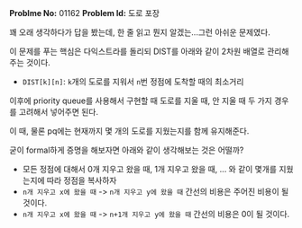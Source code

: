 **Problme No:** 01162
**Problem Id:** 도로 포장


꽤 오래 생각하다가 답을 봤는데, 한 줄 읽고 뭔지 알겠는...그런 아쉬운 문제였다.


이 문제를 푸는 핵심은 다익스트라를 돌리되 DIST를 아래와 같이 2차원 배열로 관리해주는 것이다.


- `DIST[k][n]`: `k`개의 도로를 지워서 `n`번 정점에 도착할 때의 최소거리


이후에 priority queue를 사용해서 구현할 때 도로를 지울 때, 안 지울 때 두 가지 경우를 고려해서 넣어주면 된다.


이 때, 물론 pq에는 현재까지 몇 개의 도로를 지웠는지를 함께 유지해준다.


굳이 formal하게 증명을 해보자면 아래와 같이 생각해보는 것은 어떨까?


- 모든 정점에 대해서 0개 지우고 왔을 때, 1개 지우고 왔을 때, ... 와 같이 몇개를 지웠는지에 따라 정점을 복사하자
- `n개 지우고 x에 왔을 때` -> `n개 지우고 y에 왔을 때` 간선의 비용은 주어진 비용이 될 것이다.
- `n개 지우고 x에 왔을 때` -> `n+1개 지우고 y에 왔을 때` 간선의 비용은 0이 될 것이다.

